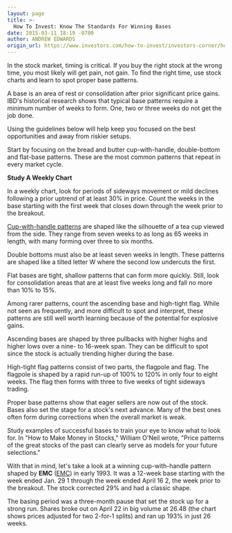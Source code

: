 ```yaml
---
layout: page
title: >-
  How To Invest: Know The Standards For Winning Bases
date: 2015-03-11 18:19 -0700
author: ANDREW EDWARDS
origin_url: https://www.investors.com/how-to-invest/investors-corner/how-to-improve-chart-reading/
---
```


In the stock market, timing is critical. If you buy the right stock at the wrong time, you most likely will get pain, not gain. To find the right time, use stock charts and learn to spot proper base patterns.

A base is an area of rest or consolidation after prior significant price gains. IBD's historical research shows that typical base patterns require a minimum number of weeks to form. One, two or three weeks do not get the job done.

Using the guidelines below will help keep you focused on the best opportunities and away from riskier setups.

Start by focusing on the bread and butter cup-with-handle, double-bottom and flat-base patterns. These are the most common patterns that repeat in every market cycle.

**Study A Weekly Chart**

In a weekly chart, look for periods of sideways movement or mild declines following a prior uptrend of at least 30% in price. Count the weeks in the base starting with the first week that closes down through the week prior to the breakout.

[Cup-with-handle patterns](http://education.investors.com/) are shaped like the silhouette of a tea cup viewed from the side. They range from seven weeks to as long as 65 weeks in length, with many forming over three to six months.

Double bottoms must also be at least seven weeks in length. These patterns are shaped like a tilted letter W where the second low undercuts the first.

Flat bases are tight, shallow patterns that can form more quickly. Still, look for consolidation areas that are at least five weeks long and fall no more than 10% to 15%.

Among rarer patterns, count the ascending base and high-tight flag. While not seen as frequently, and more difficult to spot and interpret, these patterns are still well worth learning because of the potential for explosive gains.

Ascending bases are shaped by three pullbacks with higher highs and higher lows over a nine- to 16-week span. They can be difficult to spot since the stock is actually trending higher during the base.

High-tight flag patterns consist of two parts, the flagpole and flag. The flagpole is shaped by a rapid run-up of 100% to 120% in only four to eight weeks. The flag then forms with three to five weeks of tight sideways trading.

Proper base patterns show that eager sellers are now out of the stock. Bases also set the stage for a stock's next advance. Many of the best ones often form during corrections when the overall market is weak.

Study examples of successful bases to train your eye to know what to look for. In "How to Make Money in Stocks," William O'Neil wrote, "Price patterns of the great stocks of the past can clearly serve as models for your future selections."

With that in mind, let's take a look at a winning cup-with-handle pattern shaped by **EMC** ([EMC](https://research.investors.com/quote.aspx?symbol=EMC)) in early 1993. It was a 12-week base starting with the week ended Jan. 29 1 through the week ended April 16 2, the week prior to the breakout. The stock corrected 29% and had a classic shape.

The basing period was a three-month pause that set the stock up for a strong run. Shares broke out on April 22 in big volume at 26.48 (the chart shows prices adjusted for two 2-for-1 splits) and ran up 193% in just 26 weeks.
